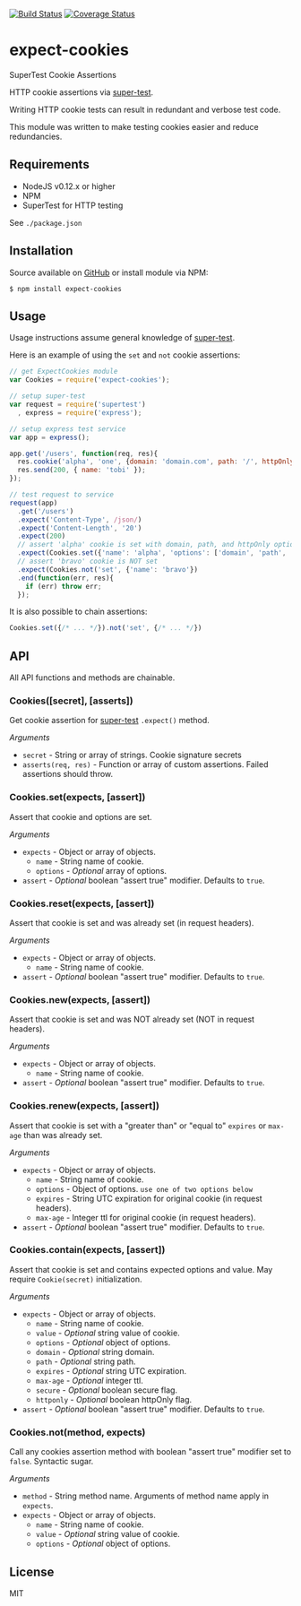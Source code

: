 [![Build Status](https://travis-ci.org/gregl83/expect-cookies.svg?branch=master)](https://travis-ci.org/gregl83/expect-cookies)
[![Coverage Status](https://coveralls.io/repos/gregl83/expect-cookies/badge.svg?branch=master&service=github)](https://coveralls.io/github/gregl83/expect-cookies?branch=master)
# expect-cookies

SuperTest Cookie Assertions

HTTP cookie assertions via [super-test](https://github.com/visionmedia/supertest).

Writing HTTP cookie tests can result in redundant and verbose test code.

This module was written to make testing cookies easier and reduce redundancies.

## Requirements

- NodeJS v0.12.x or higher
- NPM
- SuperTest for HTTP testing

See `./package.json`

## Installation

Source available on [GitHub](https://github.com/gregl83/expect-cookies) or install module via NPM:

    $ npm install expect-cookies

## Usage

Usage instructions assume general knowledge of [super-test](https://github.com/visionmedia/supertest).

Here is an example of using the `set` and `not` cookie assertions:

```js
// get ExpectCookies module
var Cookies = require('expect-cookies');

// setup super-test
var request = require('supertest')
  , express = require('express');

// setup express test service
var app = express();

app.get('/users', function(req, res){
  res.cookie('alpha', 'one', {domain: 'domain.com', path: '/', httpOnly: true});
  res.send(200, { name: 'tobi' });
});

// test request to service
request(app)
  .get('/users')
  .expect('Content-Type', /json/)
  .expect('Content-Length', '20')
  .expect(200)
  // assert 'alpha' cookie is set with domain, path, and httpOnly options
  .expect(Cookies.set({'name': 'alpha', 'options': ['domain', 'path', 'httponly']}))
  // assert 'bravo' cookie is NOT set
  .expect(Cookies.not('set', {'name': 'bravo'})
  .end(function(err, res){
    if (err) throw err;
  });
```

It is also possible to chain assertions:

```js
Cookies.set({/* ... */}).not('set', {/* ... */})
```

## API

All API functions and methods are chainable.

### Cookies([secret], [asserts])

Get cookie assertion for [super-test](https://github.com/visionmedia/supertest) `.expect()` method.

*Arguments*

- `secret` - String or array of strings. Cookie signature secrets 
- `asserts(req, res)` - Function or array of custom assertions. Failed assertions should throw. 

### Cookies.set(expects, [assert])

Assert that cookie and options are set.

*Arguments*

- `expects` - Object or array of objects.
  - `name` - String name of cookie.
  - `options` - *Optional* array of options.
- `assert` - *Optional* boolean "assert true" modifier. Defaults to `true`.

### Cookies.reset(expects, [assert])

Assert that cookie is set and was already set (in request headers).

*Arguments*

- `expects` - Object or array of objects.
  - `name` - String name of cookie.
- `assert` - *Optional* boolean "assert true" modifier. Defaults to `true`.

### Cookies.new(expects, [assert])

Assert that cookie is set and was NOT already set (NOT in request headers).

*Arguments*

- `expects` - Object or array of objects.
  - `name` - String name of cookie.
- `assert` - *Optional* boolean "assert true" modifier. Defaults to `true`.

### Cookies.renew(expects, [assert])

Assert that cookie is set with a "greater than" or "equal to" `expires` or `max-age` than was already set.

*Arguments*

- `expects` - Object or array of objects.
  - `name` - String name of cookie.
  - `options` - Object of options. `use one of two options below`
   - `expires` - String UTC expiration for original cookie (in request headers).
   - `max-age` - Integer ttl for original cookie (in request headers).
- `assert` - *Optional* boolean "assert true" modifier. Defaults to `true`.

### Cookies.contain(expects, [assert])

Assert that cookie is set and contains expected options and value. May require `Cookie(secret)` initialization.

*Arguments*

- `expects` - Object or array of objects.
  - `name` - String name of cookie.
  - `value` - *Optional* string value of cookie.
  - `options` - *Optional* object of options.
   - `domain` - *Optional* string domain.
   - `path` - *Optional* string path.
   - `expires` - *Optional* string UTC expiration.
   - `max-age` - *Optional* integer ttl.
   - `secure` - *Optional* boolean secure flag.
   - `httponly` - *Optional* boolean httpOnly flag.
- `assert` - *Optional* boolean "assert true" modifier. Defaults to `true`.

### Cookies.not(method, expects)

Call any cookies assertion method with boolean "assert true" modifier set to `false`. Syntactic sugar.

*Arguments*

- `method` - String method name. Arguments of method name apply in `expects`.
- `expects` - Object or array of objects.
  - `name` - String name of cookie.
  - `value` - *Optional* string value of cookie.
  - `options` - *Optional* object of options.

## License

MIT